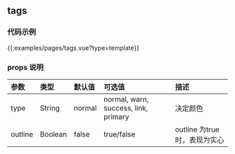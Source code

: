 ## tags

### 代码示例

{{:examples/pages/tags.vue?type=template}}
 

### props 说明

| 参数      |类型 | 默认值    | 可选值|描述    | 
|:-------- | :--------|:--------  |:--------|:---------| 
|type|String|normal|normal, warn, success, link, primary| 决定颜色|
|outline|Boolean|false|true/false|outline 为true时，表现为实心 |
